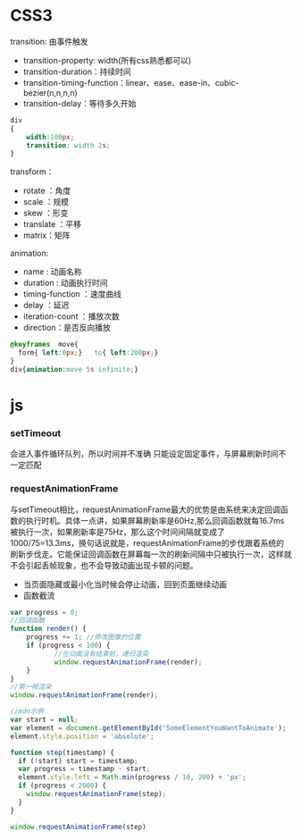 #  CSS3
transition: 由事件触发
* transition-property: width(所有css熟悉都可以)
* transition-duration：持续时间
* transition-timing-function：linear、ease、ease-in、cubic-bezier(n,n,n,n)
* transition-delay：等待多久开始
```css
div
{
    width:100px;
    transition: width 2s;
}
```
transform：
* rotate ：角度
* scale ：规模
* skew ：形变
* translate ：平移
* matrix：矩阵

animation: 
* name :  动画名称
* duration : 动画执行时间
* timing-function ：速度曲线
* delay ：延迟
* iteration-count ：播放次数
* direction：是否反向播放
```css
@keyframes  move{
  form{ left:0px;}   to{ left:200px;}
}
div{animation:move 5s infinite;}
```

#  js
### setTimeout
会进入事件循环队列，所以时间并不准确
只能设定固定事件，与屏幕刷新时间不一定匹配

### requestAnimationFrame
与setTimeout相比，requestAnimationFrame最大的优势是由系统来决定回调函数的执行时机。具体一点讲，如果屏幕刷新率是60Hz,那么回调函数就每16.7ms被执行一次，如果刷新率是75Hz，那么这个时间间隔就变成了1000/75=13.3ms，换句话说就是，requestAnimationFrame的步伐跟着系统的刷新步伐走。它能保证回调函数在屏幕每一次的刷新间隔中只被执行一次，这样就不会引起丢帧现象，也不会导致动画出现卡顿的问题。
* 当页面隐藏或最小化当时候会停止动画，回到页面继续动画
* 函数截流
```js
var progress = 0;
//回调函数
function render() {
    progress += 1; //修改图像的位置
    if (progress < 100) {
           //在动画没有结束前，递归渲染
           window.requestAnimationFrame(render);
    }
}
//第一帧渲染
window.requestAnimationFrame(render);

//mdn示例
var start = null;
var element = document.getElementById('SomeElementYouWantToAnimate');
element.style.position = 'absolute';

function step(timestamp) {
  if (!start) start = timestamp;
  var progress = timestamp - start;
  element.style.left = Math.min(progress / 10, 200) + 'px';
  if (progress < 2000) {
    window.requestAnimationFrame(step);
  }
}

window.requestAnimationFrame(step)
```